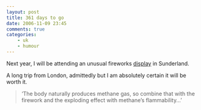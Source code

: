 ```yaml
---
layout: post
title: 361 days to go
date: 2006-11-09 23:45
comments: true
categories:
    - uk
    - humour
---
```

Next year, I will be attending an unusual fireworks [display][] in
Sunderland.

A long trip from London, admittedly but I am absolutely certain it will
be worth it.

> ‘The body naturally produces methane gas, so combine that with the
> firework and the exploding effect with methane’s flammability…’

  [display]: http://news.bbc.co.uk/1/hi/england/wear/6132140.stm
  
